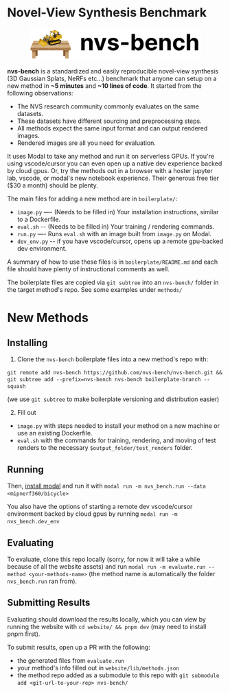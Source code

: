 # Novel-View Synthesis Benchmark
<p align="center">
  <img src="website/public/logo.png" alt="NVS-Bench Logo" width="400"/>
</p>


**nvs-bench** is a standardized and easily reproducible novel-view synthesis (3D Gaussian Splats, NeRFs etc…) benchmark that anyone can setup on a new method in **~5 minutes** and **~10 lines of code**. It started from the following observations: 
- The NVS research community commonly evaluates on the same datasets.
- These datasets have different sourcing and preprocessing steps. 
- All methods expect the same input format and can output rendered images.
- Rendered images are all you need for evaluation.


It uses Modal to take any method and run it on serverless GPUs. If you're using vscode/cursor you can even open up a native dev experience backed by cloud gpus. Or, try the methods out in a browser with a hoster jupyter lab, vscode, or modal's new notebook experience. Their generous free tier ($30 a month) should be plenty.

The main files for adding a new method are in `boilerplate/`:

- `image.py` —- (Needs to be filled in) Your installation instructions, similar to a Dockerfile.
- `eval.sh` -- (Needs to be filled in) Your training / rendering commands.
- `run.py` —- Runs `eval.sh` with an image built from `image.py` on Modal.
- `dev_env.py` -- if you have vscode/cursor, opens up a remote gpu-backed dev environment.

A summary of how to use these files is in `boilerplate/README.md` and each file should have plenty of instructional comments as well.

The boilerplate files are copied via `git subtree` into an `nvs-bench/` folder in the target method's repo. See some examples under `methods/`

# New Methods
## Installing
1) Clone the `nvs-bench` boilerplate files into a new method's repo with:
```
git remote add nvs-bench https://github.com/nvs-bench/nvs-bench.git && git subtree add --prefix=nvs-bench nvs-bench boilerplate-branch --squash
```
(we use `git subtree` to make boilerplate versioning and distribution easier)

2) Fill out 
- `image.py` with steps needed to install your method on a new machine or use an existing Dockerfile.
- `eval.sh` with the commands for training, rendering, and moving of test renders to the necessary `$output_folder/test_renders` folder.

## Running
Then, [install modal](https://modal.com/docs/guide#getting-started) and run it with `modal run -m nvs_bench.run --data <mipnerf360/bicycle>`

You also have the options of starting a remote dev vscode/cursor environment backed by cloud gpus by running `modal run -m nvs_bench.dev_env`

## Evaluating
To evaluate, clone this repo locally (sorry, for now it will take a while because of all the website assets) and run `modal run -m evaluate.run --method <your-methods-name>` (the method name is automatically the folder `nvs_bench.run` ran from).


## Submitting Results
Evaluating should download the results locally, which you can view by running the website with `cd website/ && pnpm dev` (may need to install pnpm first).

To submit results, open up a PR with the following:
- the generated files from `evaluate.run`
- your method's info filled out in `website/lib/methods.json`
- the method repo added as a submodule to this repo with `git submodule add <git-url-to-your-rep> nvs-bench/`
